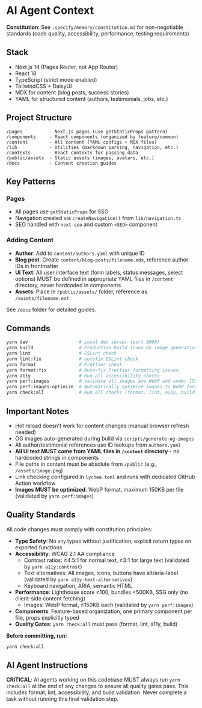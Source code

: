 # AI Agent Context

**Constitution**: See `.specify/memory/constitution.md` for non-negotiable standards (code quality, accessibility, performance, testing requirements)

## Stack

- Next.js 14 (Pages Router, not App Router)
- React 18
- TypeScript (strict mode enabled)
- TailwindCSS + DaisyUI
- MDX for content (blog posts, success stories)
- YAML for structured content (authors, testimonials, jobs, etc.)

## Project Structure

```
/pages          - Next.js pages (use getStaticProps pattern)
/components     - React components (organized by feature/common)
/content        - All content (YAML configs + MDX files)
/lib            - Utilities (markdown parsing, navigation, etc.)
/contexts       - React contexts for passing data
/public/assets  - Static assets (images, avatars, etc.)
/docs           - Content creation guides
```

## Key Patterns

### Pages

- All pages use `getStaticProps` for SSG
- Navigation created via `createNavigation()` from `lib/navigation.ts`
- SEO handled with `next-seo` and custom `<SEO>` component

### Adding Content

- **Author**: Add to `content/authors.yaml` with unique ID
- **Blog post**: Create `content/blog-posts/filename.mdx`, reference author IDs in frontmatter
- **UI Text**: All user interface text (form labels, status messages, select options) MUST be defined in appropriate YAML files in `/content` directory, never hardcoded in components
- **Assets**: Place in `/public/assets/` folder, reference as `/assets/filename.ext`

See `/docs` folder for detailed guides.

## Commands

```bash
yarn dev                   # Local dev server (port 3000)
yarn build                 # Production build (runs OG image generation first)
yarn lint                  # ESLint check
yarn lint:fix              # autofix ESLint check
yarn format                # Prettier check
yarn format:fix            # Auto-fix Prettier formatting issues
yarn a11y                  # Run all accessibility checks
yarn perf:images           # Validate all images are WebP and under 150KB
yarn perf:images:optimize  # Automatically optimize images to WebP format
yarn check:all             # Run all checks (format, lint, a11y, build)
```

## Important Notes

- Hot reload doesn't work for content changes (manual browser refresh needed)
- OG images auto-generated during build via `scripts/generate-og-images`
- All author/testimonial references use ID lookups from `authors.yaml`
- **All UI text MUST come from YAML files in `/content` directory** - no hardcoded strings in components
- File paths in content must be absolute from `/public` (e.g., `/assets/image.png`)
- Link checking configured in `lychee.toml` and runs with dedicated GitHub Action workflow
- **Images MUST be optimized**: WebP format, maximum 150KB per file (validated by `yarn perf:images`)

## Quality Standards

All code changes must comply with constitution principles:

- **Type Safety**: No `any` types without justification, explicit return types on exported functions
- **Accessibility**: WCAG 2.1 AA compliance
  - Contrast ratios: ≥4.5:1 for normal text, ≥3:1 for large text (validated by `yarn a11y:contrast`)
  - Text alternatives: All images, icons, buttons have alt/aria-label (validated by `yarn a11y:text-alternatives`)
  - Keyboard navigation, ARIA, semantic HTML
- **Performance**: Lighthouse score ≥100, bundles <500KB, SSG only (no client-side content fetching)
  - Images: WebP format, ≤150KB each (validated by `yarn perf:images`)
- **Components**: Feature-based organization, one primary component per file, props explicitly typed
- **Quality Gates**: `yarn check:all` must pass (format, lint, a11y, build)

**Before committing, run:**

```bash
yarn check:all
```

## AI Agent Instructions

**CRITICAL**: AI agents working on this codebase MUST always run `yarn check:all` at the end of any changes to ensure all quality gates pass. This includes format, lint, accessibility, and build validation. Never complete a task without running this final validation step.
